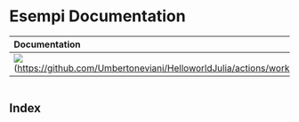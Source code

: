 # Esempi Documentation

| **Documentation** |
|:------------ |
| [![](https://img.shields.io/badge/docs-stable-blue.svg)](https://gridap.github.io/Gridap.jl/stable) (https://github.com/Umbertoneviani/HelloworldJulia/actions/workflows/main.yml/badge.svg)


```@contents
```

## Index

```@index

```
